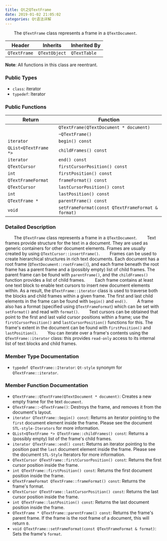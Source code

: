 ```yaml
---
title: Qt之QTextFrame
date: 2019-01-02 21:05:02
categories: Qt语法详解
---
```

&emsp;&emsp;The `QTextFrame` class represents a frame in a `QTextDocument`.

Header       | Inherits      | Inherited By
-------------|---------------|--------------
`QTextFrame` | `QTextObject` | `QTextTable`

**Note**: All functions in this class are reentrant.

### Public Types

- `class`: iterator
- `typedef`: Iterator

### Public Functions

Return                | Function
----------------------|-------------
                      | `QTextFrame(QTextDocument * document)`
                      | `~QTextFrame()`
`iterator`            | `begin() const`
`QList<QTextFrame *>` | `childFrames() const`
`iterator`            | `end() const`
`QTextCursor`         | `firstCursorPosition() const`
`int`                 | `firstPosition() const`
`QTextFrameFormat`    | `frameFormat() const`
`QTextCursor`         | `lastCursorPosition() const`
`int`                 | `lastPosition() const`
`QTextFrame *`        | `parentFrame() const`
`void`                | `setFrameFormat(const QTextFrameFormat & format)`

### Detailed Description

&emsp;&emsp;The `QTextFrame` class represents a frame in a `QTextDocument`.
&emsp;&emsp;Text frames provide structure for the text in a document. They are used as generic containers for other document elements. Frames are usually created by using `QTextCursor::insertFrame()`.
&emsp;&emsp;Frames can be used to create hierarchical structures in rich text documents. Each document has a root frame (`QTextDocument::rootFrame()`), and each frame beneath the root frame has a parent frame and a (possibly empty) list of child frames. The parent frame can be found with `parentFrame()`, and the `childFrames()` function provides a list of child frames.
&emsp;&emsp;Each frame contains at least one text block to enable text cursors to insert new document elements within. As a result, the `QTextFrame::iterator` class is used to traverse both the blocks and child frames within a given frame. The first and last child elements in the frame can be found with `begin()` and `end()`.
&emsp;&emsp;A frame also has a format (specified using `QTextFrameFormat`) which can be set with `setFormat()` and read with `format()`.
&emsp;&emsp;Text cursors can be obtained that point to the first and last valid cursor positions within a frame; use the `firstCursorPosition()` and `lastCursorPosition()` functions for this. The frame's extent in the document can be found with `firstPosition()` and `lastPosition()`.
&emsp;&emsp;You can iterate over a frame's contents using the `QTextFrame::iterator` class: this provides `read-only` access to its internal list of text blocks and child frames.

### Member Type Documentation

- `typedef QTextFrame::Iterator`: `Qt-style` synonym for `QTextFrame::iterator`.

### Member Function Documentation

- `QTextFrame::QTextFrame(QTextDocument * document)`: Creates a new empty frame for the text `document`.
- `QTextFrame::~QTextFrame()`: Destroys the frame, and removes it from the document's layout.
- `iterator QTextFrame::begin() const`: Returns an iterator pointing to the `first` document element inside the frame. Please see the document `STL-style-Iterators` for more information.
- `QList<QTextFrame *> QTextFrame::childFrames() const`: Returns a (possibly empty) list of the frame's child frames.
- `iterator QTextFrame::end() const`: Returns an iterator pointing to the position past the `last` document element inside the frame. Please see the document `STL-Style` Iterators for more information.
- `QTextCursor QTextFrame::firstCursorPosition() const`: Returns the first cursor position inside the frame.
- `int QTextFrame::firstPosition() const`: Returns the first document position inside the frame.
- `QTextFrameFormat QTextFrame::frameFormat() const`: Returns the frame's format.
- `QTextCursor QTextFrame::lastCursorPosition() const`: Returns the last cursor position inside the frame.
- `int QTextFrame::lastPosition() const`: Returns the last document position inside the frame.
- `QTextFrame * QTextFrame::parentFrame() const`: Returns the frame's parent frame. If the frame is the root frame of a document, this will return `0`.
- `void QTextFrame::setFrameFormat(const QTextFrameFormat & format)`: Sets the frame's `format`.